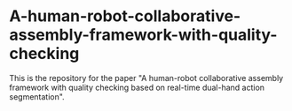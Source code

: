 # A-human-robot-collaborative-assembly-framework-with-quality-checking
This is the repository for the paper "A human-robot collaborative assembly framework with quality checking based on real-time dual-hand action segmentation".
